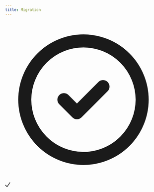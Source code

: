 ```yaml
---
title: Migration
---
```


<svg xmlns="http://www.w3.org/2000/svg" fill="none" viewBox="0 0 24 24" stroke-width="2" stroke="currentColor" aria-hidden="true" class="h-5 w-5 text-gray-300 hover:text-green-500 hover:cursor-pointer "><path stroke-linecap="round" stroke-linejoin="round" d="M9 12l2 2 4-4m6 2a9 9 0 11-18 0 9 9 0 0118 0z"></path></svg>

<svg class="" xmlns="http://www.w3.org/2000/svg" width="16" height="16" viewBox="0 0 16 16"><path fill="currentColor" d="M6.00266104,15 C5.73789196,15 5.48398777,14.8946854 5.29679603,14.707378 L0.304822855,9.71382936 C0.0452835953,9.46307884 -0.0588050485,9.09175514 0.0325634765,8.74257683 C0.123932001,8.39339851 0.396538625,8.12070585 0.745606774,8.02930849 C1.09467492,7.93791112 1.46588147,8.04203262 1.71655287,8.30165379 L5.86288579,12.4482966 L14.1675324,0.449797837 C14.3666635,0.147033347 14.7141342,-0.0240608575 15.0754425,0.00274388845 C15.4367507,0.0295486344 15.7551884,0.250045268 15.9074918,0.578881992 C16.0597953,0.907718715 16.0220601,1.29328389 15.8088932,1.58632952 L6.82334143,14.5695561 C6.65578773,14.8145513 6.38796837,14.9722925 6.09251656,15 C6.06256472,15 6.03261288,15 6.00266104,15 Z"></path></svg>